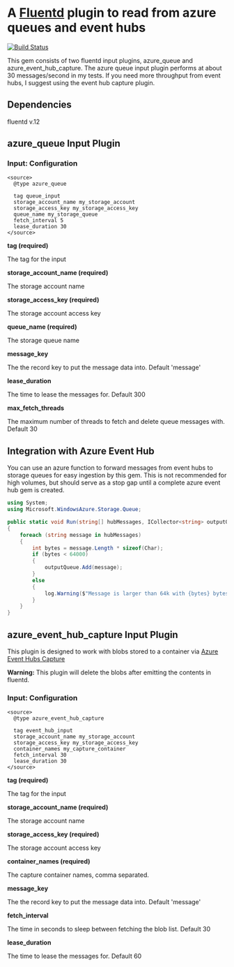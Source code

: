 # A  [Fluentd](http://github.com/fluent/fluentd) plugin to read from azure queues and event hubs
[![Build Status](https://travis-ci.org/sbonebrake/fluent-plugin-azure-queue.svg?branch=master)](https://travis-ci.org/sbonebrake/fluent-plugin-azure-queue)

This gem consists of two fluentd input plugins, azure_queue and azure_event_hub_capture.
The azure queue input plugin performs at about 30 messages/second in my tests.
If you need more throughput from event hubs, I suggest using the event hub capture plugin.

## Dependencies

fluentd v.12

## azure_queue Input Plugin

### Input: Configuration

    <source>
      @type azure_queue

      tag queue_input
      storage_account_name my_storage_account
      storage_access_key my_storage_access_key
      queue_name my_storage_queue
      fetch_interval 5
      lease_duration 30
    </source>

**tag (required)**

The tag for the input

**storage_account_name (required)**

The storage account name

**storage_access_key (required)**

The storage account access key

**queue_name (required)**

The storage queue name

**message_key**

The the record key to put the message data into. Default 'message'

**lease_duration**

The time to lease the messages for. Default 300

**max_fetch_threads**

The maximum number of threads to fetch and delete queue messages with. Default 30

## Integration with Azure Event Hub

You can use an azure function to forward messages from event hubs to storage queues for easy ingestion by this gem. This is not recommended for high volumes, but should serve as a stop gap until a complete azure event hub gem is created.

```c#
using System;
using Microsoft.WindowsAzure.Storage.Queue;

public static void Run(string[] hubMessages, ICollector<string> outputQueue, TraceWriter log)
{
    foreach (string message in hubMessages)
    {
        int bytes = message.Length * sizeof(Char);
        if (bytes < 64000)
        {
            outputQueue.Add(message);
        }
        else
        {
            log.Warning($"Message is larger than 64k with {bytes} bytes. Dropping message");
        }
    }
}
```
## azure_event_hub_capture Input Plugin
This plugin is designed to work with blobs stored to a container via [Azure Event Hubs Capture](https://docs.microsoft.com/en-us/azure/event-hubs/event-hubs-capture-overview)

**Warning:** This plugin will delete the blobs after emitting the contents in fluentd.

### Input: Configuration

    <source>
      @type azure_event_hub_capture

      tag event_hub_input
      storage_account_name my_storage_account
      storage_access_key my_storage_access_key
      container_names my_capture_container
      fetch_interval 30
      lease_duration 30
    </source>

**tag (required)**

The tag for the input

**storage_account_name (required)**

The storage account name

**storage_access_key (required)**

The storage account access key

**container_names (required)**

The capture container names, comma separated.

**message_key**

The the record key to put the message data into. Default 'message'

**fetch_interval**

The time in seconds to sleep between fetching the blob list. Default 30

**lease_duration**

The time to lease the messages for. Default 60
